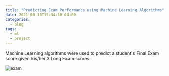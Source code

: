 ```yaml
---
title: "Predicting Exam Performance using Machine Learning Algorithms"
date: 2021-06-16T15:34:30-04:00
categories:
  - blog
tags:
  - ml
  - project
---
```


Machine Learning algorithms were used to predict a student's Final Exam score given his/her 3 Long Exam scores.

<img src="https://vinni-dajac.github.io/assets/images/performance.png" alt="exam" />

